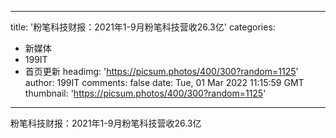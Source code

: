 
---
title: '粉笔科技财报：2021年1-9月粉笔科技营收26.3亿'
categories: 
 - 新媒体
 - 199IT
 - 首页更新
headimg: 'https://picsum.photos/400/300?random=1125'
author: 199IT
comments: false
date: Tue, 01 Mar 2022 11:15:59 GMT
thumbnail: 'https://picsum.photos/400/300?random=1125'
---

<div>   
粉笔科技财报：2021年1-9月粉笔科技营收26.3亿  
</div>
            
